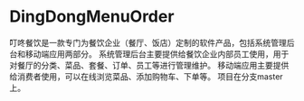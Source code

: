 # DingDongMenuOrder
叮咚餐饮是一款专门为餐饮企业（餐厅、饭店）定制的软件产品，包括系统管理后台和移动端应用两部分。 系统管理后台主要提供给餐饮企业内部员工使用，用于对餐厅的分类、菜品、套餐、订单、员工等进行管理维护。 移动端应用主要提供给消费者使用，可以在线浏览菜品、添加购物车、下单等。
项目在分支master上。
